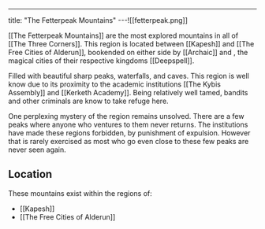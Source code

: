 ---
title: "The Fetterpeak Mountains"
---![[fetterpeak.png]]

[[The Fetterpeak Mountains]] are the most explored mountains in all of [[The Three Corners]]. This region is located between [[Kapesh]] and [[The Free Cities of Alderun]], bookended on either side by [[Archaic]] and , the magical cities of their respective kingdoms [[Deepspell]].

Filled with beautiful sharp peaks, waterfalls, and caves. This region is well know due to its proximity to the academic institutions [[The Kybis Assembly]] and [[Kerketh Academy]]. Being relatively well tamed, bandits and other criminals are know to take refuge here.

One perplexing mystery of the region remains unsolved. There are a few peaks where anyone who ventures to them never returns. The institutions have made these regions forbidden, by punishment of expulsion. However that is rarely exercised as most who go even close to these few peaks are never seen again.

## Location
These mountains exist within the regions of:
- [[Kapesh]]
- [[The Free Cities of Alderun]]